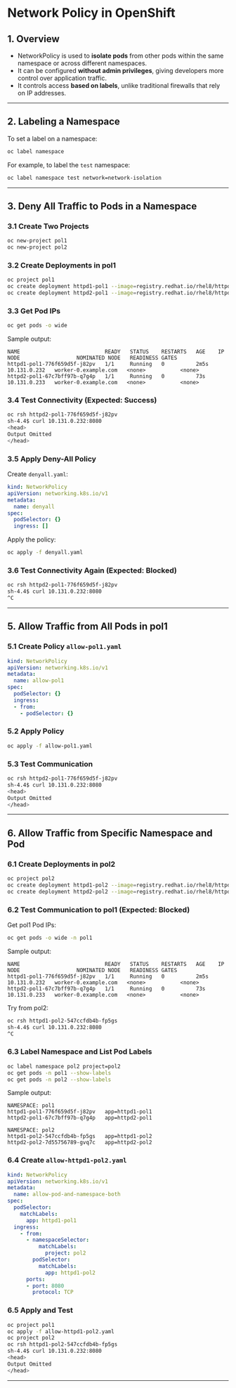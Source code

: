 # Network Policy in OpenShift

## 1. Overview

- NetworkPolicy is used to **isolate pods** from other pods within the same namespace or across different namespaces.
- It can be configured **without admin privileges**, giving developers more control over application traffic.
- It controls access **based on labels**, unlike traditional firewalls that rely on IP addresses.

---

## 2. Labeling a Namespace

To set a label on a namespace:

```bash
oc label namespace
```

For example, to label the `test` namespace:

```bash
oc label namespace test network=network-isolation
```

---

## 3. Deny All Traffic to Pods in a Namespace

### 3.1 Create Two Projects

```bash
oc new-project pol1
oc new-project pol2
```

### 3.2 Create Deployments in pol1

```bash
oc project pol1
oc create deployment httpd1-pol1 --image=registry.redhat.io/rhel8/httpd-24
oc create deployment httpd2-pol1 --image=registry.redhat.io/rhel8/httpd-24
```

### 3.3 Get Pod IPs

```bash
oc get pods -o wide
```

Sample output:
```
NAME                           READY   STATUS    RESTARTS   AGE    IP             NODE                  NOMINATED NODE   READINESS GATES
httpd1-pol1-776f659d5f-j82pv   1/1     Running   0          2m5s   10.131.0.232   worker-0.example.com   <none>           <none>
httpd2-pol1-67c7bff97b-q7g4p   1/1     Running   0          73s    10.131.0.233   worker-0.example.com   <none>           <none>
```

### 3.4 Test Connectivity (Expected: Success)

```bash
oc rsh httpd2-pol1-776f659d5f-j82pv
sh-4.4$ curl 10.131.0.232:8080
<head>
Output Omitted
</head>
```

### 3.5 Apply Deny-All Policy

Create `denyall.yaml`:

```yaml
kind: NetworkPolicy
apiVersion: networking.k8s.io/v1
metadata:
  name: denyall
spec:
  podSelector: {}
  ingress: []
```

Apply the policy:

```bash
oc apply -f denyall.yaml
```

### 3.6 Test Connectivity Again (Expected: Blocked)

```bash
oc rsh httpd2-pol1-776f659d5f-j82pv
sh-4.4$ curl 10.131.0.232:8080
^C
```

---

## 5. Allow Traffic from All Pods in pol1

### 5.1 Create Policy `allow-pol1.yaml`

```yaml
kind: NetworkPolicy
apiVersion: networking.k8s.io/v1
metadata:
  name: allow-pol1
spec:
  podSelector: {}
  ingress:
  - from:
    - podSelector: {}
```

### 5.2 Apply Policy

```bash
oc apply -f allow-pol1.yaml
```

### 5.3 Test Communication

```bash
oc rsh httpd2-pol1-776f659d5f-j82pv
sh-4.4$ curl 10.131.0.232:8080
<head>
Output Omitted
</head>
```

---

## 6. Allow Traffic from Specific Namespace and Pod

### 6.1 Create Deployments in pol2

```bash
oc project pol2
oc create deployment httpd1-pol2 --image=registry.redhat.io/rhel8/httpd-24
oc create deployment httpd2-pol2 --image=registry.redhat.io/rhel8/httpd-24
```

### 6.2 Test Communication to pol1 (Expected: Blocked)

Get pol1 Pod IPs:
```bash
oc get pods -o wide -n pol1
```

Sample output:
```
NAME                           READY   STATUS    RESTARTS   AGE    IP             NODE                  NOMINATED NODE   READINESS GATES
httpd1-pol1-776f659d5f-j82pv   1/1     Running   0          2m5s   10.131.0.232   worker-0.example.com   <none>           <none>
httpd2-pol1-67c7bff97b-q7g4p   1/1     Running   0          73s    10.131.0.233   worker-0.example.com   <none>           <none>
```

Try from pol2:
```bash
oc rsh httpd1-pol2-547ccfdb4b-fp5gs
sh-4.4$ curl 10.131.0.232:8080
^C
```

### 6.3 Label Namespace and List Pod Labels

```bash
oc label namespace pol2 project=pol2
oc get pods -n pol1 --show-labels
oc get pods -n pol2 --show-labels
```

Sample output:
```
NAMESPACE: pol1
httpd1-pol1-776f659d5f-j82pv   app=httpd1-pol1
httpd2-pol1-67c7bff97b-q7g4p   app=httpd2-pol1

NAMESPACE: pol2
httpd1-pol2-547ccfdb4b-fp5gs   app=httpd1-pol2
httpd2-pol2-7d55756789-gvq7c   app=httpd2-pol2
```

### 6.4 Create `allow-httpd1-pol2.yaml`

```yaml
kind: NetworkPolicy
apiVersion: networking.k8s.io/v1
metadata:
  name: allow-pod-and-namespace-both
spec:
  podSelector:
    matchLabels:
      app: httpd1-pol1
  ingress:
    - from:
      - namespaceSelector:
          matchLabels:
            project: pol2
        podSelector:
          matchLabels:
            app: httpd1-pol2
      ports:
      - port: 8080
        protocol: TCP
```

### 6.5 Apply and Test

```bash
oc project pol1
oc apply -f allow-httpd1-pol2.yaml
oc project pol2
oc rsh httpd1-pol2-547ccfdb4b-fp5gs
sh-4.4$ curl 10.131.0.232:8080
<head>
Output Omitted
</head>
```

---
